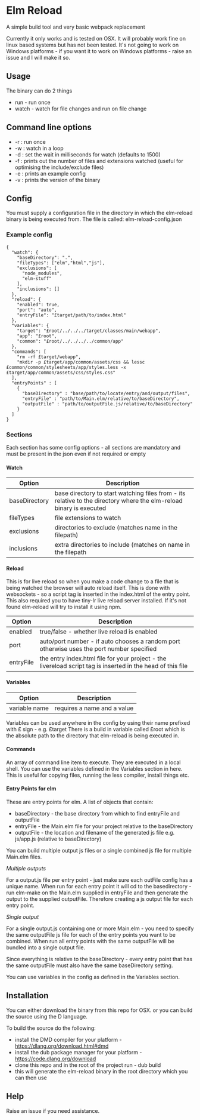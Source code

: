 # Elm Reload

A simple build tool and very basic webpack replacement

Currently it only works and is tested on OSX. It will probably work fine on linux based systems
but has not been tested. It's not going to work on Windows platforms - if you want it to work on 
Windows platforms - raise an issue and I will make it so. 

## Usage

The binary can do 2 things

* run - run once
* watch - watch for file changes and run on file change

## Command line options

* -r : run once
* -w : watch in a loop
* -d : set the wait in milliseconds for watch (defaults to 1500)
* -f : prints out the number of files and extensions watched (useful for optimising the include/exclude files)
* -e : prints an example config 
* -v : prints the version of the binary

## Config

You must supply a configuration file in the directory in which the elm-reload binary is being
executed from. The file is called: elm-reload-config.json

### Example config

    {
      "watch": {
        "baseDirectory": ".",
        "fileTypes": ["elm","html","js"],
        "exclusions": [
          "node_modules",
          "elm-stuff"
        ],
        "inclusions": []
      },
      "reload": {
        "enabled": true,
        "port": "auto",
        "entryFile": "£target/path/to/index.html"
      },
      "variables": {
        "target": "£root/../../../target/classes/main/webapp",
        "app": "£root",
        "common": "£root/../../../../common/app"
      },
      "commands": [
        "rm -rf £target/webapp",
        "mkdir -p £target/app/common/assets/css && lessc £common/common/stylesheets/app/styles.less -x £target/app/common/assets/css/styles.css"
      ],
      "entryPoints" : [
        {
          "baseDirectory" : "base/path/to/locate/entry/and/output/files",
          "entryFile" : "path/to/Main.elm/relative/to/baseDirectory",
          "outputFile" : "path/to/outputFile.js/relative/to/baseDirectory"
        }
      ]
    }
    
### Sections
    
Each section has some config options - all sections are mandatory and must be present in the json even if not required or empty    
    
#### Watch

 | Option         | Description |
 |----------------|-------------|
 | baseDirectory  | base directory to start watching files from - its relative to the directory where the elm-reload binary is executed  |
 | fileTypes      | file extensions to watch |
 | exclusions     | directories to exclude (matches name in the filepath)| 
 | inclusions     | extra directories to include (matches on name in the filepath|
 
#### Reload

This is for live reload so when you make a code change to a file that is being watched the browser will auto reload itself. This is done with websockets - so a script tag is inserted in the index.html of the entry point. This also required you to 
have tiny-lr live reload server installed. If it's not found elm-reload will try to install it using npm.

 | Option         | Description |
 |----------------|-------------|
 | enabled        | true/false - whether live reload is enabled|
 | port           | auto/port number - if auto chooses a random port otherwise uses the port number specified|
 | entryFile      | the entry index.html file for your project - the livereload script tag is inserted in the head of this file|
 
#### Variables

 | Option         | Description |
 |----------------|-------------|
 | variable name  | requires a name and a value |
 
Variables can be used anywhere in the config by using their name prefixed with £ sign - e.g. £target 
There is a build in variable called £root which is the absolute path to the directory that elm-reload is being executed in.

#### Commands

An array of command line item to execute. They are executed in a local shell. You can use the variables defined in the Variables section in here. This is useful for copying files, running the less compiler, install things etc. 
     
#### Entry Points for elm

These are entry points for elm. A list of objects that contain:

* baseDirectory - the base directory from which to find entryFile and outputFile 
* entryFile - the Main.elm file for your project relative to the baseDirectory
* outputFile - the location and filename of the generated js file e.g. js/app.js (relative to baseDirectory)
   
You can build multiple output js files or a single combined js file for multiple Main.elm files.

*Multiple outputs*

For a output.js file per entry point - just make sure each outFile config has a unique name. When run for each entry point
it will cd to the basedirectory - run elm-make on the Main.elm supplied in entryFile and then generate the output to the supplied outputFile. Therefore creating a js output file for each entry point.

*Single output*

For a single output.js containing one or more Main.elm - you need to specify the same outputFile js file for each of the entry points you want to be combined. When run all entry points with the same outputFile will be bundled into a single output file. 

Since everything is relative to the baseDirectory - every entry point that has the same outputFile must also have the same baseDirectory setting.

You can use variables in the config as defined in the Variables section.


## Installation

You can either download the binary from this repo for OSX. or you can build the source using the D language. 

To build the source do the following:

* install the DMD compiler for your platform - https://dlang.org/download.html#dmd
* install the dub package manager for your platform - https://code.dlang.org/download
* clone this repo and in the root of the project run - dub build 
* this will generate the elm-reload binary in the root directory which you can then use

## Help

Raise an issue if you need assistance.